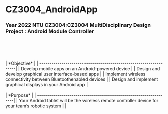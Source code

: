 # CZ3004_AndroidApp
### <b>Year 2022 NTU CZ3004:CZ3004 MultiDisciplinary Design Project  : Android Module Controller</b>
<br>
<br>
<br>
<br>
| *Objective*                                                         | 
| ------------------------------------------------------------------|
| Develop mobile apps on an Android-powered device                  |
| Design and develop graphical user interface-based apps            |
| Implement wireless connectivity between Bluetoothenabled devices  |
| Design and implement graphical displays in your Android app       |
<br>
<br>
| *Purpose*                                                         | 
| ------------------------------------------------------------------|
| Your Android tablet will be the wireless remote controller device for your team’s robotic system |
|
